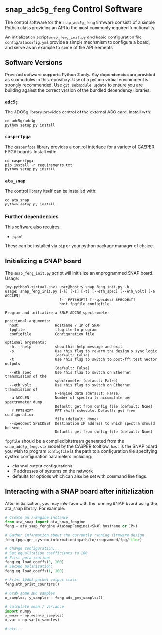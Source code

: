 # `snap_adc5g_feng` Control Software

The control software for the `snap_adc5g_feng` firmware consists of a simple Python class providing an API to
the most commonly required functionality.

An initialization script `snap_feng_init.py` and basic configuration file `config/ataconfig.yml` provide a simple
mechanism to configure a board, and serve as an example to some of the API elements.

## Software Versions

Provided software supports Python 3 only. Key dependencies are provided as submodules in this repository. Use of a python virtual environment is strongly recommended. Use `git submodule update` to ensure you are building against the correct version of the bundled dependency libraries.

### `adc5g`

The ADC5g library provides control of the external ADC card. Install with:
```
cd adc5g/adc5g
python setup.py install
```

### `casperfpga`
The `casperfpga` library provides a control interface for a variety of CASPER FPGA boards. Install with:
```
cd casperfpga
pip install -r requirements.txt
python setup.py install
```

### `ata_snap`
The control library itself can be installed with:
```
cd ata_snap
python setup.py install
```

### Further dependencies
This software also requires:
- `pyaml`

These can be installed via `pip` or your python package manager of choice.

## Initializing a SNAP board

The `snap_feng_init.py` script will initialize an unprogrammed SNAP board. Usage:

```
(my-python3-virtual-env) user@host:$ snap_feng_init.py -h
usage: snap_feng_init.py [-h] [-s] [-t] [--eth_spec] [--eth_volt] [-a ACCLEN]
                         [-f FFTSHIFT] [--specdest SPECDEST]
                         host fpgfile configfile

Program and initialize a SNAP ADC5G spectrometer

positional arguments:
  host                 Hostname / IP of SNAP
  fpgfile              .fpgfile to program
  configfile           Configuration file

optional arguments:
  -h, --help           show this help message and exit
  -s                   Use this flag to re-arm the design's sync logic
                       (default: False)
  -t                   Use this flag to switch to post-fft test vector outputs
                       (default: False)
  --eth_spec           Use this flag to switch on Ethernet transmission of the
                       spectrometer (default: False)
  --eth_volt           Use this flag to switch on Ethernet transmission of
                       F-engine data (default: False)
  -a ACCLEN            Number of spectra to accumulate per spectrometer dump.
                       Default: get from config file (default: None)
  -f FFTSHIFT          FFT shift schedule. Default: get from configuration
                       file (default: None)
  --specdest SPECDEST  Destination IP address to which spectra should be sent.
                       Default: get from config file (default: None)
```

`fpgfile` should be a compiled bitstream generated from the `snap_adc5g_feng.slx` model by the CASPER toolflow.
`host` is the SNAP board you wish to program
`configfile` is the path to a configuration file specifying system configuration parameters including:
- channel output configurations
- IP addresses of systems on the network
- defaults for options which can also be set with command line flags.

## Interacting with a SNAP board after initialization

After initialization, you may interface with the running SNAP board using the ata_snap library. For example:

```python
# Create an F-Engine instance
from ata_snap import ata_snap_fengine
feng = ata_snap_fengine.AtaSnapFengine(<SNAP hostname or IP>)

# Gather information about the currently running firmware design
feng.fpga.get_system_information(<path/to/programmed/fpg/file>)

# Change configuration...
# Set equalization coefficients to 100
# First polarization:
feng.eq_load_coeffs(0, 100)
# Second polarization:
feng.eq_load_coeffs(1, 100)

# Print 10GbE packet output stats
feng.eth_print_counters()

# Grab some ADC samples
x_samples, y_samples = feng.adc_get_samples()

# calculate mean / variance
import numpy
x_mean = np.mean(x_samples)
x_var = np.var(x_samples)

# etc...
```
